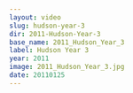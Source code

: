 ```yaml
---
layout: video
slug: hudson-year-3
dir: 2011-Hudson-Year-3
base_name: 2011_Hudson_Year_3
label: Hudson Year 3
year: 2011
image: 2011_Hudson_Year_3.jpg
date: 20110125
---
```

